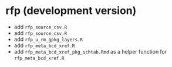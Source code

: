 # rfp (development version)

  - add `rfp_source_csv.R`
  - add `rfp_source_csv.R`
  - add `rfp_u_rm_gpkg_layers.R`
  - add `rfp_meta_bcd_xref.R`
  - add `rfp_meta_bcd_xref_pkg_schtab.Rmd` as a helper function for `rfp_meta_bcd_xref.R`
